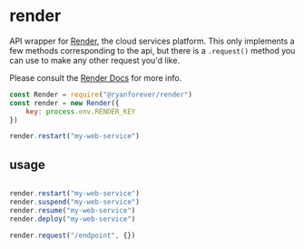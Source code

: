 # render
API wrapper for [Render](https://render.com), the cloud services platform.
This only implements a few methods corresponding to the api, but there is a `.request()` method you can use to make any other request you'd like.

Please consult the [Render Docs](https://api-docs.render.com/reference/introduction) for more info.


```javascript
const Render = require("@ryanforever/render")
const render = new Render({
	key: process.env.RENDER_KEY
})

render.restart("my-web-service")
```


## usage
```javascript

render.restart("my-web-service")
render.suspend("my-web-service")
render.resume("my-web-service")
render.deploy("my-web-service")

render.request("/endpoint", {})

```


